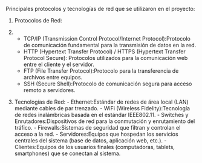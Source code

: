 Principales protocolos y tecnologías de red que se utilizaron en el proyecto:

  1.	Protocolos de Red:
  2.	
      - TCP/IP (Transmission Control Protocol/Internet Protocol):Protocolo de
     	   comunicación fundamental para la transmisión de datos en la red.
      - HTTP (Hypertext Transfer Protocol) / HTTPS (Hypertext Transfer Protocol Secure):
     	   Protocolos utilizados para la comunicación web entre el cliente y el servidor.
      - FTP (File Transfer Protocol):Protocolo para la transferencia de archivos entre equipos.
      -	SSH (Secure Shell):Protocolo de comunicación segura para acceso remoto a servidores.

       
  3.	Tecnologías de Red:
      - Ethernet:Estándar de redes de área local (LAN) mediante cables de par trenzado.
      - WiFi (Wireless Fidelity):Tecnología de redes inalámbricas basada en el estándar IEEE802.11.
      - Switches y Enrutadores:Dispositivos de red para la conmutación y enrutamiento del tráfico.
      - Firewalls:Sistemas de seguridad que filtran y controlan el acceso a la red.
      - Servidores:Equipos que hospedan los servicios centrales del sistema (base de datos, aplicación web, etc.).
      - Clientes:Equipos de los usuarios finales (computadoras, tablets, smartphones) que se conectan al sistema.


